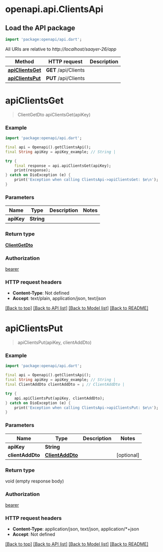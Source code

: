# openapi.api.ClientsApi

## Load the API package
```dart
import 'package:openapi/api.dart';
```

All URIs are relative to *http://localhost/saayer-26/app*

Method | HTTP request | Description
------------- | ------------- | -------------
[**apiClientsGet**](ClientsApi.md#apiclientsget) | **GET** /api/Clients | 
[**apiClientsPut**](ClientsApi.md#apiclientsput) | **PUT** /api/Clients | 


# **apiClientsGet**
> ClientGetDto apiClientsGet(apiKey)



### Example
```dart
import 'package:openapi/api.dart';

final api = Openapi().getClientsApi();
final String apiKey = apiKey_example; // String | 

try {
    final response = api.apiClientsGet(apiKey);
    print(response);
} catch on DioException (e) {
    print('Exception when calling ClientsApi->apiClientsGet: $e\n');
}
```

### Parameters

Name | Type | Description  | Notes
------------- | ------------- | ------------- | -------------
 **apiKey** | **String**|  | 

### Return type

[**ClientGetDto**](ClientGetDto.md)

### Authorization

[bearer](../README.md#bearer)

### HTTP request headers

 - **Content-Type**: Not defined
 - **Accept**: text/plain, application/json, text/json

[[Back to top]](#) [[Back to API list]](../README.md#documentation-for-api-endpoints) [[Back to Model list]](../README.md#documentation-for-models) [[Back to README]](../README.md)

# **apiClientsPut**
> apiClientsPut(apiKey, clientAddDto)



### Example
```dart
import 'package:openapi/api.dart';

final api = Openapi().getClientsApi();
final String apiKey = apiKey_example; // String | 
final ClientAddDto clientAddDto = ; // ClientAddDto | 

try {
    api.apiClientsPut(apiKey, clientAddDto);
} catch on DioException (e) {
    print('Exception when calling ClientsApi->apiClientsPut: $e\n');
}
```

### Parameters

Name | Type | Description  | Notes
------------- | ------------- | ------------- | -------------
 **apiKey** | **String**|  | 
 **clientAddDto** | [**ClientAddDto**](ClientAddDto.md)|  | [optional] 

### Return type

void (empty response body)

### Authorization

[bearer](../README.md#bearer)

### HTTP request headers

 - **Content-Type**: application/json, text/json, application/*+json
 - **Accept**: Not defined

[[Back to top]](#) [[Back to API list]](../README.md#documentation-for-api-endpoints) [[Back to Model list]](../README.md#documentation-for-models) [[Back to README]](../README.md)

